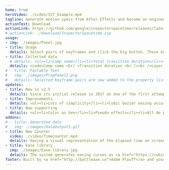 ```yaml
---
home: true
heroVideo: ./video/IST_Example.mp4
tagline: Generate motion specs from After Effects and become an engineer's best friend
actionText: Download
actionLink: https://github.com/google/inspectorspacetime/releases/latest/download/InspectorSpacetime.zip
# actionLink: ./download/InspectorSpacetime.zip
usage:
- img: ./images/Panel.jpg
- title: Usage
  details: Select pairs of keyframes and click the big button. These keyframe values will be collected within the panel and may be copied out in one of the format versions (Text, Markdown, or JSON).<br /><br />Note- this JSON is not the same as <a href="https://airbnb.io/lottie/#/">Lottie</a> JSON. It is just a verbose look at all the details of the spec data. An engineer might want this or you might want to build your own converter.
- title: Collected data
  # details: <ul><li>Comp name</li><li>Total transition duration</li><li>Layer name</li><ul><li>Property name - Value change</li><li>Duration of keyframe pair</li><li>Cubic bezier easing curve</li><li>Delay time (from the playhead)</li></ul></ul>
  details: <code>Comp name <br/ >Transition duration <br /><br />Layer name <br />- PropertyName&#58 StartValue → EndValue <br />&#160 Duration (in milliseconds) <br />&#160 Easing curve as cubic bezier <br />&#160 Delay (in milliseconds) from the playhead <br /><br />- PropertyName&#58 StartValue → EndValue <br />&#160 Duration (in milliseconds) <br />&#160 ...</code>
# - title: Pastable Text
#   img: ./images/PropPanel2.png
#   details: Selected keyframe pairs are now added to the property list as plain text. Additional keys may be added to the list and the overall duration and delay of each key pair will update <br /><br /><b>Note- Live text is dead</b> as of v2.1, the live text panel has been removed because it was a major pain to get useable data from all those expressions.
updates:
- title: New in v2.5
  details: Since its initial release in 2017 as one of the first attempts at speccing motion, the ways motion designers work with engineering have matured. Inspector Spacetime is now much simpler than previous versions. <br/><br/>The dynamic expressions and spec sidebar are gone and have been replaced with a few different varieties of plain text formatting.  
- title: Improvements
  details: <ul><li>Lots of simplicity</li><li>Cubic bezier easing accuracy</li><li>Support for named easing curves</li><li> Markdown formatting of text</li><li>Transparent object notation of the spec</li><li>Removed a bunch of unnecessary stuff</li></ul>
- title: Now supporting
  details: <ul><li>Color as hex</li><li>Pseudo effects</li><li>All Ae properties except paths</li></ul>
addons:
# - title: Generated data
#   img: ./images/DataOutput2.gif
- title: New Counter
  video: ./video/TimeCounter.mp4
  details: Having a visual representation of the elapsed time on screen can often be helpful. Click to a add a new time counter layer at the playhead, and drag the <code>Start</code> and <code>End</code> markers to the beginning of the transition to easily illustrate the global start time.<br /><br />Alternatively, select a set of keyframes and click to automatically place the <code>Start</code> and <code>End</code> markers around the selected keys.
- title: Ease library
  img: ./images/Ease-library.jpg
  details: The system generates easing curves as <a href="https://cubic-bezier.com/#.4,0,.2,1">cubic bezier</a> easing functions. This is a common format, but your team might have developed its own short-hand terminology for these curves. <br/><br/>A <b>Linear</b> curve is a good example of one you might not need numbers for. <br/><br/>To auto-detect reusable curves, click the <code>✱</code> button at the bottom of the panel to open the <code>/config</code> folder. Open the <code>ease-library.json</code> file in a text editor and add new curves in JSON format. <br/><br/> <code>"material standard"&#58 [<br />&#160 0.4,<br />&#160 0,<br />&#160 0.2,<br />&#160 1<br />],</code>
footer: Built by <a href="http://battleaxe.co">Adam Plouff</a> and your friends at <a href="https://wearesumux.appspot.com/">Google motion design</a>
---
```

